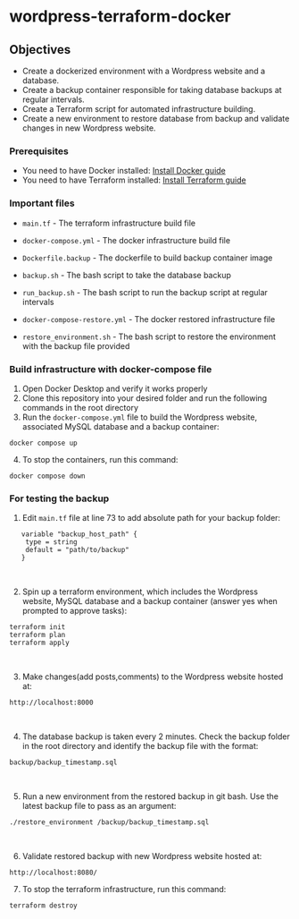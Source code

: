 # wordpress-terraform-docker

## Objectives
+ Create a dockerized environment with a Wordpress website and a database.
+ Create a backup container responsible for taking database backups at regular intervals.
+ Create a Terraform script for automated infrastructure building.
+ Create a new environment to restore database from backup and validate changes in new Wordpress website.

### Prerequisites
+ You need to have Docker installed: [Install Docker guide](https://docs.docker.com/get-docker/)
+ You need to have Terraform installed: [Install Terraform guide](https://developer.hashicorp.com/terraform/tutorials/aws-get-started/install-cli)
  
### Important files
- ``main.tf`` - The terraform infrastructure build file
+ ``docker-compose.yml`` - The docker infrastructure build file
- ``Dockerfile.backup`` - The dockerfile to build backup container image
+ ``backup.sh`` - The bash script to take the database backup
- ``run_backup.sh`` - The bash script to run the backup script at regular intervals
+ ``docker-compose-restore.yml`` - The docker restored infrastructure file
- ``restore_environment.sh`` - The bash script to restore the environment with the backup file provided

### Build infrastructure with docker-compose file
1. Open Docker Desktop and verify it works properly
2. Clone this repository into your desired folder and run the following commands in the root directory
3. Run the ``docker-compose.yml`` file to build the Wordpress website, associated MySQL database and a backup container:
``` 
docker compose up
```
4. To stop the containers, run this command:
```
docker compose down
```

### For testing the backup
1. Edit ``main.tf`` file at line 73 to add absolute path for your backup folder:
```
   variable "backup_host_path" {
    type = string
    default = "path/to/backup" 
   }
```
</br>

2. Spin up a terraform environment, which includes the Wordpress website, MySQL database and a backup container (answer yes when prompted to approve tasks):
```
terraform init
terraform plan
terraform apply
```
</br>   

3. Make changes(add posts,comments) to the Wordpress website hosted at:
```
http://localhost:8000
```
</br> 

4. The database backup is taken every 2 minutes. Check the backup folder in the root directory and identify the backup file with the format: 
```
backup/backup_timestamp.sql
```
</br> 

5. Run a new environment from the restored backup in git bash. Use the latest backup file to pass as an argument:
```
./restore_environment /backup/backup_timestamp.sql
```
</br>

6. Validate restored backup with new Wordpress website hosted at:
```
http://localhost:8080/
```
7. To stop the terraform infrastructure, run this command:
```
terraform destroy
```
